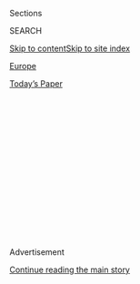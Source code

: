 <div id="app">

<div>

<div>

<div>

<div class="NYTAppHideMasthead css-1q2w90k e1suatyy0">

<div class="section css-ui9rw0 e1suatyy2">

<div class="css-eph4ug er09x8g0">

<div class="css-6n7j50">

</div>

<span class="css-1dv1kvn">Sections</span>

<div class="css-10488qs">

<span class="css-1dv1kvn">SEARCH</span>

</div>

[Skip to content](#site-content)[Skip to site
index](#site-index)

</div>

<div id="masthead-section-label" class="css-1wr3we4 eaxe0e00">

[Europe](https://www.nytimes.com/section/world/europe)

</div>

<div class="css-10698na e1huz5gh0">

</div>

</div>

<div id="masthead-bar-one" class="section hasLinks css-15hmgas e1csuq9d3">

<div class="css-uqyvli e1csuq9d0">

</div>

<div class="css-1uqjmks e1csuq9d1">

</div>

<div class="css-9e9ivx">

[](https://myaccount.nytimes.com/auth/login?response_type=cookie&client_id=vi)

</div>

<div class="css-1bvtpon e1csuq9d2">

[Today’s
Paper](https://www.nytimes.com/section/todayspaper)

</div>

</div>

</div>

</div>

<div data-aria-hidden="false">

<div id="site-content" data-role="main">

<div>

<div class="css-1aor85t" style="opacity:0.000000001;z-index:-1;visibility:hidden">

<div class="css-1hqnpie">

<div class="css-epjblv">

<span class="css-17xtcya">[Europe](/section/world/europe)</span><span class="css-x15j1o">|</span><span class="css-fwqvlz">A
Deep-Diving Sub. A Deadly Fire. And Russia’s Secret Undersea
Agenda.</span>

</div>

<div class="css-k008qs">

<div class="css-1iwv8en">

<span class="css-18z7m18"></span>

<div>

</div>

</div>

<span class="css-1n6z4y">https://nyti.ms/2Klw4Ms</span>

<div class="css-1705lsu">

<div class="css-4xjgmj">

<div class="css-4skfbu" data-role="toolbar" data-aria-label="Social Media Share buttons, Save button, and Comments Panel with current comment count" data-testid="share-tools">

  - 
  - 
  - 
  - 
    
    <div class="css-6n7j50">
    
    </div>

  - 
  - 

</div>

</div>

</div>

</div>

</div>

</div>

<div id="NYT_TOP_BANNER_REGION" class="css-13pd83m">

</div>

<div id="top-wrapper" class="css-1sy8kpn">

<div id="top-slug" class="css-l9onyx">

Advertisement

</div>

[Continue reading the main
story](#after-top)

<div class="ad top-wrapper" style="text-align:center;height:100%;display:block;min-height:250px">

<div id="top" class="place-ad" data-position="top" data-size-key="top">

</div>

</div>

<div id="after-top">

</div>

</div>

<div>

<div id="sponsor-wrapper" class="css-1hyfx7x">

<div id="sponsor-slug" class="css-19vbshk">

Supported by

</div>

[Continue reading the main
story](#after-sponsor)

<div id="sponsor" class="ad sponsor-wrapper" style="text-align:center;height:100%;display:block">

</div>

<div id="after-sponsor">

</div>

</div>

<div class="css-186x18t">

<span class="css-10ej3is ezdmqqa0">The Great Read</span>

</div>

<div class="css-1vkm6nb ehdk2mb0">

# A Deep-Diving Sub. A Deadly Fire. And Russia’s Secret Undersea Agenda.

</div>

Few want to talk about how 14 sailors met their deaths on a Russian
engineering marvel. Fewer still want to talk about what they were doing
off Norway’s
waters.

<div id="russian-sub-graphic-top" class="section interactive-content interactive-size-scoop css-1fwl6kh" data-id="100000007080880">

<div class="css-17ih8de interactive-body" data-sourceid="100000007080880">

<div id="g-losharik-top-box" class="ai2html">

<div id="g-losharik-top-1050" class="g-artboard" style="width:1050px; height:507.874571360965px;" data-aspect-ratio="2.067" data-min-width="1050">

<div style="">

</div>

![](data:image/gif;base64,R0lGODlhCgAKAIAAAB8fHwAAACH5BAEAAAAALAAAAAAKAAoAAAIIhI+py+0PYysAOw==)

<div id="g-ai0-1" class="g-text g-aiAbs g-aiPointText" style="top:67.6872%;margin-top:-9.8px;left:27.4336%;width:518px;">

Like the shell of an egg, the <span class="g-cstyle0">Losharik’s
titanium spheres</span> can resist terrific
pressure.

</div>

</div>

<div id="g-losharik-top-720" class="g-artboard" style="width:720px; height:516.153313515397px;" data-aspect-ratio="1.395" data-min-width="720" data-max-width="1049">

<div style="">

</div>

![](data:image/gif;base64,R0lGODlhCgAKAIAAAB8fHwAAACH5BAEAAAAALAAAAAAKAAoAAAIIhI+py+0PYysAOw==)

<div id="g-ai1-1" class="g-text g-aiAbs g-aiPointText" style="top:69.3138%;margin-top:-9.8px;left:15.6462%;width:518px;">

Like the shell of an egg, the <span class="g-cstyle0">Losharik’s
titanium spheres</span> can resist terrific
pressure.

</div>

</div>

<div id="g-losharik-top-600" class="g-artboard" style="width:600px; height:464.70684441288px;" data-aspect-ratio="1.291" data-min-width="600" data-max-width="719">

<div style="">

</div>

![](data:image/gif;base64,R0lGODlhCgAKAIAAAB8fHwAAACH5BAEAAAAALAAAAAAKAAoAAAIIhI+py+0PYysAOw==)

<div id="g-ai2-1" class="g-text g-aiAbs g-aiPointText" style="top:70.5317%;margin-top:-9.8px;left:7.8884%;width:518px;">

Like the shell of an egg, the <span class="g-cstyle0">Losharik’s
titanium spheres</span> can resist terrific
pressure.

</div>

</div>

<div id="g-losharik-top-450" class="g-artboard" style="width:450px; height:484.516691710958px;" data-aspect-ratio="0.929" data-min-width="450" data-max-width="599">

<div style="">

</div>

![](data:image/gif;base64,R0lGODlhCgAKAIAAAB8fHwAAACH5BAEAAAAALAAAAAAKAAoAAAIIhI+py+0PYysAOw==)

<div id="g-ai3-1" class="g-text g-aiAbs g-aiPointText" style="top:73.5262%;margin-top:-18.2px;left:26.5069%;width:268px;">

Like the shell of an egg, the <span class="g-cstyle0">Losharik’s </span>

<span class="g-cstyle0">titanium spheres</span> can resist terrific
pressure.

</div>

</div>

<div id="g-losharik-top-300" class="g-artboard" style="max-width: 300px;max-height: 427px" data-aspect-ratio="0.703" data-min-width="0" data-max-width="449">

<div style="padding: 0 0 142.1885% 0;">

</div>

![](data:image/gif;base64,R0lGODlhCgAKAIAAAB8fHwAAACH5BAEAAAAALAAAAAAKAAoAAAIIhI+py+0PYysAOw==)

<div id="g-ai4-1" class="g-text g-aiAbs g-aiPointText" style="top:68.7461%;margin-top:-18.2px;left:10.4558%;width:268px;">

Like the shell of an egg, the <span class="g-cstyle0">Losharik’s </span>

<span class="g-cstyle0">titanium spheres</span> can resist terrific
pressure.

</div>

</div>

</div>

</div>

By Mika Gröndahl

</div>

<div class="css-18e8msd">

<div class="css-vp77d3 epjyd6m0">

<div class="css-1baulvz">

By [<span class="css-1baulvz" itemprop="name">James
Glanz</span>](https://www.nytimes.com/by/james-glanz) and
<span class="css-1baulvz last-byline" itemprop="name">Thomas
Nilsen</span>

</div>

</div>

  - 
    
    <div class="css-ld3wwf e16638kd2">
    
    Published April 20, 2020Updated April 21,
    2020
    
    </div>

  - 
    
    <div class="css-4xjgmj">
    
    <div class="css-pvvomx" data-role="toolbar" data-aria-label="Social Media Share buttons, Save button, and Comments Panel with current comment count" data-testid="share-tools">
    
      - 
      - 
      - 
      - 
        
        <div class="css-6n7j50">
        
        </div>
    
      - 
      - 
    
    </div>
    
    </div>

</div>

<div class="css-mdjrty">

[Читать статью
по-русски](https://www.nytimes.com/ru/2020/04/20/world/europe/russia-submarine-losharik-norway.html "Read in Russian")[阅读简体中文版](https://cn.nytimes.com/world/20200421/russian-submarine-fire-losharik/ "Read in Simplified Chinese")[閱讀繁體中文版](https://cn.nytimes.com/world/20200421/russian-submarine-fire-losharik/zh-hant/ "Read in Traditional Chinese")

</div>

</div>

<div class="section meteredContent css-1r7ky0e" name="articleBody" itemprop="articleBody">

<div class="css-1fanzo5 StoryBodyCompanionColumn">

<div class="css-53u6y8">

OFF THE COAST OF NORWAY — There could hardly have been a more terrifying
place to fight a fire than in the belly of the Losharik, a mysterious
deep-diving Russian submarine.

Something, it appears, had gone terribly wrong in the battery
compartment as the sub made its way through Russian waters 250 miles
north of the Arctic Circle on the First of July.

A fire on any submarine may be a mariner’s worst nightmare, but a fire
on the Losharik was a threat of another order altogether. The vessel is
able to dive far deeper than almost any other sub, but the feats of
engineering that allow it do so may have helped seal the fate of the 14
sailors killed in the disaster.

The only thing more mysterious than what exactly went wrong that day is
what the sub was doing in a thousand feet of water just 60 nautical
miles east of Norway in the first place.

</div>

</div>

<div class="css-1fanzo5 StoryBodyCompanionColumn">

<div class="css-53u6y8">

The extraordinary incident may offer yet another clue to Russia’s
military ambitions in the deep sea, and how they figure into a plan to
leverage Arctic naval power to achieve its strategic goals around the
globe — including the ability to choke off vital international
communication channels at will.

Moscow has been unforthcoming about [the Losharik
disaster](https://www.nytimes.com/2019/07/04/world/europe/russia-nuclear-sub-fire.html),
and insists that the sub was merely a research vessel. The Norwegian
military, whose observation posts, navy and surveillance aircraft track
Russia’s Northern Fleet for NATO, refuses to say what it may have seen.
The only civilian witnesses to the rescue that followed the fire may
have been a ragtag band of Russians fishing illegally in the area.

But it was clearly a mission of the highest sensitivity, and [the roster
of the
dead](https://function.mil.ru/news_page/country/more.htm?id=12239672@egNews)
included some of the most decorated and experienced officers of the
Russian submarine corps.

</div>

</div>

<div class="css-79elbk" data-testid="photoviewer-wrapper">

<div class="css-z3e15g" data-testid="photoviewer-wrapper-hidden">

</div>

<div class="css-1a48zt4 ehw59r15" data-testid="photoviewer-children">

![<span class="css-16f3y1r e13ogyst0" data-aria-hidden="true">These
Russian officers died aboard the Losharik last
year.</span><span class="css-cnj6d5 e1z0qqy90" itemprop="copyrightHolder"><span class="css-1ly73wi e1tej78p0">Credit...</span><span>Russian
Defense
Ministry</span></span>](https://static01.nyt.com/images/2020/04/05/world/05russia-sub-03/05russia-sub-03-articleLarge.jpg?quality=75&auto=webp&disable=upscale)

</div>

</div>

<div class="css-1fanzo5 StoryBodyCompanionColumn">

<div class="css-53u6y8">

To understand why these men may have found themselves on a submarine
that can dive to perhaps 20,000 feet — more than 10 times deeper than
crewed American subs are believed to operate — consider what
crisscrosses the floor of the North Atlantic: endless miles of
fiber-optic cables that carry a large fraction of the world’s internet
traffic, including trillions of dollars in financial transactions. There
are also cables linking the sonar listening devices that litter the
ocean floor.

</div>

</div>

<div class="css-1fanzo5 StoryBodyCompanionColumn">

<div class="css-53u6y8">

Russia’s president, Vladimir V. Putin, and his commanders have
increasingly stressed the importance of controlling the flow of
information to keep the upper hand in a conflict, said Katarzyna Zysk,
head of the Center for Security Policy at the Norwegian Institute for
Defense Studies in Oslo.

No matter where in the world a conflict might be brewing, cutting those
undersea cables, Professor Zysk said, might force an adversary to think
twice before risking an escalation of the dispute.

“The Russian understanding is that the level of unacceptable damage is
much lower in Europe and the West than during the Cold War,” she said.
“So you might not have to do too much.”

Not just any submarine can do that — at least, not across nearly the
entire expanse of the sea bottom.

But the Losharik is not just any submarine. Its inner hull is thought to
consist of a series of titanium spheres holding the control room, the
bunks, the nuclear reactor and other equipment. Its name, it appears,
was taken from an old Russian cartoon character, a horse assembled from
small
spheres.

</div>

</div>

<div id="russia-sub-graphic-inside" class="section interactive-content interactive-size-scoop css-bvtwvj" data-id="100000007080887">

<div class="css-17ih8de interactive-body" data-sourceid="100000007080887">

<div id="g-losharik-box" class="ai2html">

<div id="g-losharik-720" class="g-artboard" style="width:720px; height:805.403343880844px;" data-aspect-ratio="0.894" data-min-width="720">

<div style="">

</div>

![](data:image/gif;base64,R0lGODlhCgAKAIAAAB8fHwAAACH5BAEAAAAALAAAAAAKAAoAAAIIhI+py+0PYysAOw==)

<div id="g-ai0-1" class="g-text g-aiAbs g-aiPointText" style="top:3.0749%;margin-top:-9.8px;left:82.5219%;width:72px;">

Sealevel

</div>

<div id="g-ai0-2" class="g-text g-aiAbs g-aiPointText" style="top:6.924%;margin-top:-9.8px;left:18.4914%;width:361px;">

The mothership, a Delta IV class sub called
Podmoskovye

</div>

<div id="g-ai0-3" class="g-text g-aiAbs g-aiPointText" style="top:11.2696%;margin-top:-28.8px;left:82.6684%;width:119px;">

Manned

U.S. submarines

1,200
feet

</div>

<div id="g-ai0-4" class="g-text g-aiAbs g-aiPointText" style="top:28.9006%;margin-top:-9.8px;left:27.3615%;width:190px;">

Losharik docked
underneath

</div>

<div id="g-ai0-5" class="g-text g-aiAbs g-aiPointText" style="top:32.0046%;margin-top:-9.8px;left:29.6087%;width:154px;">

Length about 200
feet

</div>

<div id="g-ai0-6" class="g-text g-aiAbs g-aiPointText" style="top:43.9241%;margin-top:-9.8px;left:1.9224%;width:543px;">

Space between hull and spheres contains seawater and equipment such as
ballast
tanks

</div>

<div id="g-ai0-7" class="g-text g-aiAbs g-aiPointText" style="top:47.4006%;margin-top:-28.8px;left:82.6684%;width:133px;">

Atlantic Ocean

average depth

about 12,000
feet

</div>

<div id="g-ai0-8" class="g-text g-aiAbs g-aiPointText" style="top:52.0567%;margin-top:-19.3px;left:26.2112%;width:89px;">

Connecting

tunnels

</div>

<div id="g-ai0-9" class="g-text g-aiAbs g-aiPointText" style="top:50.8771%;margin-top:-9.8px;left:10.6886%;width:100px;">

Control
room

</div>

<div id="g-ai0-10" class="g-text g-aiAbs g-aiPointText" style="top:50.8771%;margin-top:-9.8px;left:37.8737%;width:52px;">

Crew

</div>

<div id="g-ai0-11" class="g-text g-aiAbs g-aiPointText" style="top:50.8771%;margin-top:-9.8px;left:44.5081%;width:114px;">

Nuclear
reactor

</div>

<div id="g-ai0-12" class="g-text g-aiAbs g-aiPointText" style="top:50.8771%;margin-top:-9.8px;left:60.7324%;width:130px;">

Propulsion
system

</div>

<div id="g-ai0-13" class="g-text g-aiAbs g-aiPointText" style="top:72.5432%;margin-top:-19.3px;left:19.4523%;width:188px;">

Batteries most likely placed

in two
compartments

</div>

<div id="g-ai0-14" class="g-text g-aiAbs g-aiPointText" style="top:71.3637%;margin-top:-9.8px;left:2.0045%;width:101px;">

Retrieval
arm

</div>

<div id="g-ai0-15" class="g-text g-aiAbs g-aiPointText" style="top:72.5432%;margin-top:-19.3px;left:48.6946%;width:211px;">

Retractable skids for protection

when resting on the
seabed

</div>

<div id="g-ai0-16" class="g-text g-aiAbs g-aiPointText" style="top:72.6674%;margin-top:-19.3px;left:82.6684%;width:143px;">

Losharik

down to 20,000
feet

</div>

<div id="g-ai0-17" class="g-text g-aiAbs g-aiPointText" style="top:94.2715%;margin-top:-38.3px;left:82.6685%;width:134px;">

Deepest point in

the Atlantic Ocean,

Puerto Rico Trench

about 28,000
feet

</div>

</div>

<div id="g-losharik-300" class="g-artboard" style="max-width: 300px;max-height: 1160px" data-aspect-ratio="0.259" data-min-width="0" data-max-width="719">

<div style="padding: 0 0 386.637% 0;">

</div>

![](data:image/gif;base64,R0lGODlhCgAKAIAAAB8fHwAAACH5BAEAAAAALAAAAAAKAAoAAAIIhI+py+0PYysAOw==)

<div id="g-ai1-1" class="g-text g-aiAbs g-aiPointText" style="top:1.2255%;margin-top:-9.2px;left:0.9149%;width:112px;">

The
mothership

</div>

<div id="g-ai1-2" class="g-text g-aiAbs g-aiPointText" style="top:3.2112%;margin-top:-9.2px;left:48.4157%;margin-left:-117px;width:234px;">

Delta IV class sub called
Podmoskovye

</div>

<div id="g-ai1-3" class="g-text g-aiAbs g-aiPointText" style="top:10.4531%;margin-top:-9.2px;left:29.5002%;width:178px;">

Losharik docked
underneath

</div>

<div id="g-ai1-4" class="g-text g-aiAbs g-aiPointText" style="top:17.1777%;margin-top:-9.2px;left:29.5002%;width:145px;">

Length about 200
feet

</div>

<div id="g-ai1-5" class="g-text g-aiAbs g-aiPointText" style="top:23.8996%;margin-top:-9.2px;left:0.9149%;width:131px;">

Inside the
Losharik

</div>

<div id="g-ai1-6" class="g-text g-aiAbs g-aiPointText" style="top:26.7474%;margin-top:-18.2px;left:0.8435%;width:275px;">

Space between hull and spheres contains

seawater and equipment such as ballast
tanks

</div>

<div id="g-ai1-7" class="g-text g-aiAbs g-aiPointText" style="top:30.2822%;margin-top:-9.2px;left:16.856%;width:94px;">

Control
room

</div>

<div id="g-ai1-8" class="g-text g-aiAbs g-aiPointText" style="top:30.3685%;margin-top:-9.2px;left:52.7854%;width:107px;">

Nuclear
reactor

</div>

<div id="g-ai1-9" class="g-text g-aiAbs g-aiPointText" style="top:40.3692%;margin-top:-9.2px;left:58.3983%;width:117px;">

Retractable
skids

</div>

<div id="g-ai1-10" class="g-text g-aiAbs g-aiPointText" style="top:42.3521%;margin-top:-9.2px;left:0.9306%;width:293px;">

Batteries most likely placed in two
compartments

</div>

<div id="g-ai1-11" class="g-text g-aiAbs g-aiPointText" style="top:47.3497%;margin-top:-9.2px;left:0.9149%;width:128px;">

Below the
sealevel

</div>

<div id="g-ai1-12" class="g-text g-aiAbs g-aiPointText" style="top:52.0943%;margin-top:-18.2px;left:31.8189%;width:160px;">

Manned U.S. submarines

1,200
feet

</div>

<div id="g-ai1-13" class="g-text g-aiAbs g-aiPointText" style="top:70.0267%;margin-top:-18.2px;left:31.8189%;width:186px;">

Atlantic Ocean average depth

12,000
feet

</div>

<div id="g-ai1-14" class="g-text g-aiAbs g-aiPointText" style="top:83.0449%;margin-top:-9.2px;left:31.8189%;width:184px;">

Losharik down to 20,000
feet

</div>

<div id="g-ai1-15" class="g-text g-aiAbs g-aiPointText" style="top:94.9424%;margin-top:-27.2px;left:31.8191%;width:218px;">

Deepest point in the Atlantic Ocean,

Puerto Rico Trench

28,000 feet

</div>

</div>

</div>

</div>

Sources: Revised edition of “Cold War Submarines” by Norman Polmar and
K.J. Moore; NOAA

By Mika Gröndahl

</div>

<div class="css-1fanzo5 StoryBodyCompanionColumn">

<div class="css-53u6y8">

The spheres are cramped, and they are joined by even smaller
passageways.

A common procedure when there is a fire on a sub is to close the hatches
to slow its spread. If that was done on the Losharik, the crew members
may have found themselves trapped in small, dim, smoke-filled chambers.

</div>

</div>

<div class="css-1fanzo5 StoryBodyCompanionColumn">

<div class="css-53u6y8">

And if they were in the chamber containing the battery compartment where
the trouble appears to have started, they may have been battling flames
raging in spaces as narrow as a couple of feet, said [Peter
Lobner](https://lynceans.org/author/pete/), a former electrical officer
on a United States submarine.

“That’s the creepiest place you ever want to be on a submarine,” Mr.
Lobner
said.

</div>

</div>

<div class="css-79elbk" data-testid="photoviewer-wrapper">

<div class="css-z3e15g" data-testid="photoviewer-wrapper-hidden">

</div>

<div class="css-1a48zt4 ehw59r15" data-testid="photoviewer-children">

<div class="css-1xdhyk6 erfvjey0">

<span class="css-1ly73wi e1tej78p0">Image</span>

<div class="css-zjzyr8">

<div data-testid="lazyimage-container" style="height:257.77777777777777px">

</div>

</div>

</div>

<span class="css-16f3y1r e13ogyst0" data-aria-hidden="true">A funeral
for the crew members of the submarine was held in St.
Petersburg.</span><span class="css-cnj6d5 e1z0qqy90" itemprop="copyrightHolder"><span class="css-1ly73wi e1tej78p0">Credit...</span><span>Anatoly
Maltsev/EPA, via Shutterstock</span></span>

</div>

</div>

<div class="css-1fanzo5 StoryBodyCompanionColumn">

<div class="css-53u6y8">

## ‘A Very Russian Story’

The Russian fishermen were out in a small boat, moving eastward,
probably in restricted waters, when a submarine burst from the water in
front of them, one later told a local newspaper in Murmansk, The
SeverPost.

“We were heading towards Kildin,” a nearby island, the fisherman told a
SeverPost reporter in a phone call, “and then, about half past nine in
the evening, a submarine surfaces. Suddenly and completely surfaces. I
have never seen anything like it in my life. On the deck, people were
running around making a fuss.”

The submarine they saw was not the Losharik but a much larger vessel:
its mothership. The Losharik is designed to fasten to its underside, so
it can be carried along for servicing, transport over long distances or
— as may have happened on July 1 off Norway — rescue.

Why Russia did not secure the area is unknown, but if the fisherman’s
account is accurate, it appears they were the only outside witnesses to
the secret rescue operation. They were fishing in a restricted area —
but they decided to talk about what they saw anyway.

“This is a very Russian story,” said [Jeffrey
Mankoff](https://www.csis.org/people/jeffrey-mankoff), a senior fellow
with the Russia and Eurasia Program at the Center for Strategic and
International Studies in Washington.

</div>

</div>

<div class="css-1fanzo5 StoryBodyCompanionColumn">

<div class="css-53u6y8">

The submarine sped away, but there was no immediate alert from Russia to
the Norwegian Radiation and Nuclear Safety Authority about a possible
nuclear incident in the Barents Sea, said Astrid Liland, head of the
nuclear preparedness section.

TASS, the official Russian news agency, reported the accident the
following day without mentioning that the submarine was nuclear powered.
The SeverPost story appeared the next morning.

Russia and Norway, Ms. Liland said, have an agreement to notify each
other in the case of incidents involving nuclear installations.
“Unfortunately,” she said, “Russia interprets that agreement not to
include military installations such as
submarines.”

</div>

</div>

<div class="css-79elbk" data-testid="photoviewer-wrapper">

<div class="css-z3e15g" data-testid="photoviewer-wrapper-hidden">

</div>

<div class="css-1a48zt4 ehw59r15" data-testid="photoviewer-children">

<div class="css-1xdhyk6 erfvjey0">

<span class="css-1ly73wi e1tej78p0">Image</span>

<div class="css-zjzyr8">

<div data-testid="lazyimage-container" style="height:257.77777777777777px">

</div>

</div>

</div>

<span class="css-16f3y1r e13ogyst0" data-aria-hidden="true">A fjord near
Kirkenes, a small Norwegian town close to the Russian
border.</span><span class="css-cnj6d5 e1z0qqy90" itemprop="copyrightHolder"><span class="css-1ly73wi e1tej78p0">Credit...</span><span>Mathias
Svold for The New York Times</span></span>

</div>

</div>

<div class="css-1fanzo5 StoryBodyCompanionColumn">

<div class="css-53u6y8">

As convoluted as it is in so many ways, the tale of the Losharik, and
the growing power of Russia’s Northern Fleet, begins with at least one
very simple explanation, said Professor Zysk, the Norwegian analyst.

“There’s a special place in Putin’s heart for the navy,” she said.
“That’s one of the key symbols of a great power.”

The Northern Fleet is at the top of Mr. Putin’s military budget, which
included top-drawer items like the most advanced surface vessels and
cruise missiles. In 2014, the Northern Fleet put the Arctic brigades
under its command; soldiers equipped with the latest gear for cold
climate warfare. New generations of ballistic-missile and attack
submarines are also being deployed.

</div>

</div>

<div class="css-1fanzo5 StoryBodyCompanionColumn">

<div class="css-53u6y8">

With all that naval power, the quickest way for Russia to surprise the
United States would be to steam from the Arctic to the North Atlantic,
said Heather A. Conley, senior vice president for Europe, Eurasia, and
the Arctic at the Center for Strategic and International Studies.

“It’s really becoming a much more dynamic area,” Ms. Conley said. “It
does feel like we’re updating ‘[The Hunt for Red
October](https://www.nytimes.com/1985/04/21/books/fiction-in-short.html).’”

There is also an eye toward economic benefit, Ms. Conley said: Russia
has made no secret of its desire to control a northern shipping lane
through the Arctic as ice recedes because of climate change and to
expand its oil and gas production.

Over the last five years, 14 airfields have been opened or rebuilt along
the Northern Sea Route; three fully autonomous bases have opened on
Arctic archipelagoes. Billions of dollars have been spent on fields for
gas production on the Yamal Peninsula, where total volumes are estimated
at almost 17 trillion cubic meters. The natural gas from the Yamal will
ultimately feed the pipeline now being built through the Baltic Sea to
supply Western Europe.

Still, with the extreme difficulty of recovering oil and gas north of
the Yamal, and the unknowns of tourism and foreign shipping, the
economics may not add up for another half-century — if then, said
Andreas Osthagen, a senior research fellow at the Fridtjof Nansen
Institute, near Oslo, and author of “[Coast Guards and Ocean Politics in
the Arctic](https://www.palgrave.com/gp/book/9789811507533).”

Beyond Russia’s need to protect the nuclear deterrent itself, the key to
understanding Russian’s keen interest in the Arctic, Professor Zysk
said, is to bear in mind what Moscow does not want to do: become
directly involved in any extended conflict with NATO. Russia knows it
does not have the resources to win that kind of conflict, Professor Zysk
said.

For that reason, no matter where a conflict begins, she said, “Russia
would do anything to maintain the strategic initiative.” She said, “The
information superiority comes here.”

</div>

</div>

<div class="css-1fanzo5 StoryBodyCompanionColumn">

<div class="css-53u6y8">

Russian generals, for example, speak openly of sowing chaos in the
government financial system of an adversary, Professor Zysk said, and
disrupting seabed cables “would certainly fit into the
objective.”

</div>

</div>

<div id="russian-sub-cable-map" class="section interactive-content interactive-size-scoop css-1fwl6kh" data-id="100000007094642">

Major operating and planned submarine cable
systems

<div class="css-17ih8de interactive-body" data-sourceid="100000007094642">

<div id="g-cable-map-box" class="ai2html">

<div id="g-cable-map-720" class="g-artboard" style="width:720px; height:389.493547735585px;" data-aspect-ratio="1.849" data-min-width="720" data-max-width="1049">

<div style="">

</div>

![](data:image/gif;base64,R0lGODlhCgAKAIAAAB8fHwAAACH5BAEAAAAALAAAAAAKAAoAAAIIhI+py+0PYysAOw==)

<div id="g-ai0-1" class="g-text g-aiAbs g-aiPointText" style="top:3.7813%;margin-top:-5.7px;left:55.8057%;margin-left:-42px;width:84px;">

Barents
Sea

</div>

<div id="g-ai0-2" class="g-text g-aiAbs g-aiPointText" style="top:12.4986%;margin-top:-5.7px;left:86.5835%;margin-left:-38.5px;width:77px;">

Arctic
Circle

</div>

<div id="g-ai0-3" class="g-text g-aiAbs g-aiPointText" style="top:35.7459%;margin-top:-13.2px;left:40.1994%;margin-left:-30px;width:60px;">

Atlantic

Ocean

</div>

<div id="g-ai0-4" class="g-text g-aiAbs g-aiPointText" style="top:45.2454%;margin-top:-13.2px;left:17.9271%;margin-left:-27.5px;width:55px;">

Pacific

Ocean

</div>

<div id="g-ai0-5" class="g-text g-aiAbs g-aiPointText" style="top:56.4138%;margin-top:-6.7px;left:70.799%;margin-left:-44px;width:88px;">

Indian
Ocean

</div>

</div>

<div id="g-cable-map-300" class="g-artboard" style="max-width: 300px;max-height: 324px" data-aspect-ratio="0.927" data-min-width="0" data-max-width="449">

<div style="padding: 0 0 107.8531% 0;">

</div>

![](data:image/gif;base64,R0lGODlhCgAKAIAAAB8fHwAAACH5BAEAAAAALAAAAAAKAAoAAAIIhI+py+0PYysAOw==)

<div id="g-ai1-1" class="g-text g-aiAbs g-aiPointText" style="top:3.6247%;margin-top:-4.7px;left:83.0913%;margin-left:-42px;width:84px;">

Barents
Sea

</div>

<div id="g-ai1-2" class="g-text g-aiAbs g-aiPointText" style="top:11.033%;margin-top:-4.7px;left:12.7732%;margin-left:-41px;width:82px;">

Arctic
Circle

</div>

<div id="g-ai1-3" class="g-text g-aiAbs g-aiPointText" style="top:39.9395%;margin-top:-14.2px;left:49.8605%;margin-left:-30px;width:60px;">

Atlantic

Ocean

</div>

<div id="g-ai1-4" class="g-text g-aiAbs g-aiPointText" style="top:52.9201%;margin-top:-14.2px;left:7.0278%;margin-left:-27.5px;width:55px;">

Pacific

Ocean

</div>

</div>

<div id="g-cable-map-450" class="g-artboard" style="width:450px; height:431.0859307556px;" data-aspect-ratio="1.044" data-min-width="450" data-max-width="719">

<div style="">

</div>

![](data:image/gif;base64,R0lGODlhCgAKAIAAAB8fHwAAACH5BAEAAAAALAAAAAAKAAoAAAIIhI+py+0PYysAOw==)

<div id="g-ai2-1" class="g-text g-aiAbs g-aiPointText" style="top:3.9964%;margin-top:-6.2px;left:75.761%;margin-left:-42px;width:84px;">

Barents
Sea

</div>

<div id="g-ai2-2" class="g-text g-aiAbs g-aiPointText" style="top:10.0208%;margin-top:-6.2px;left:21.1401%;margin-left:-41px;width:82px;">

Arctic
Circle

</div>

<div id="g-ai2-3" class="g-text g-aiAbs g-aiPointText" style="top:36.9365%;margin-top:-6.2px;left:42.8627%;margin-left:-47.5px;width:95px;">

Atlantic
Ocean

</div>

<div id="g-ai2-4" class="g-text g-aiAbs g-aiPointText" style="top:52.4786%;margin-top:-14.2px;left:5.9316%;margin-left:-27.5px;width:55px;">

Pacific

Ocean

</div>

</div>

<div id="g-cable-map-1050" class="g-artboard" style="width:1050px; height:557.928087335957px;" data-aspect-ratio="1.882" data-min-width="1050">

<div style="">

</div>

![](data:image/gif;base64,R0lGODlhCgAKAIAAAB8fHwAAACH5BAEAAAAALAAAAAAKAAoAAAIIhI+py+0PYysAOw==)

<div id="g-ai4-1" class="g-text g-aiAbs g-aiPointText" style="top:2.7293%;margin-top:-6.2px;left:55.3737%;margin-left:-42px;width:84px;">

Barents
Sea

</div>

<div id="g-ai4-2" class="g-text g-aiAbs g-aiPointText" style="top:10.7895%;margin-top:-6.2px;left:84.4255%;margin-left:-41px;width:82px;">

Arctic
Circle

</div>

<div id="g-ai4-3" class="g-text g-aiAbs g-aiPointText" style="top:28.0156%;margin-top:-12.3px;left:13.3236%;margin-left:-43.5px;width:87px;">

North
Pacific

Ocean

</div>

<div id="g-ai4-4" class="g-text g-aiAbs g-aiPointText" style="top:32.8549%;margin-top:-12.3px;left:40.0212%;margin-left:-45.5px;width:91px;">

North
Atlantic

Ocean

</div>

<div id="g-ai4-5" class="g-text g-aiAbs g-aiPointText" style="top:56.8582%;margin-top:-6.2px;left:70.8432%;margin-left:-44px;width:88px;">

Indian
Ocean

</div>

<div id="g-ai4-6" class="g-text g-aiAbs g-aiPointText" style="top:60.6363%;margin-top:-12.3px;left:46.4823%;margin-left:-46px;width:92px;">

South
Atlantic

Ocean

</div>

<div id="g-ai4-7" class="g-text g-aiAbs g-aiPointText" style="top:62.9664%;margin-top:-12.3px;left:20.7138%;margin-left:-44px;width:88px;">

South Pacific

Ocean

</div>

</div>

</div>

</div>

Source: TeleGeography

By The New York Times

</div>

<div class="css-1fanzo5 StoryBodyCompanionColumn">

<div class="css-53u6y8">

A 2017 report by Policy Exchange, a research and educational institute
in the United Kingdom, found that seabed cables carry 97 percent of the
data in communications globally, including roughly $10 trillion in
financial transactions a day. The cables are largely unprotected and
easy to find. As recently as a few years ago, American military and
intelligence officials [reported
that](https://www.nytimes.com/2015/10/26/world/europe/russian-presence-near-undersea-cables-concerns-us.html)
Russian submarines had often been operating near them.

Because the internet can reroute data when cables are damaged, Western
analysts have often dismissed the dangers of sabotage. But considering
the vital role of data in Western institutions of all kinds, Professor
Zysk said, simply applying pressure by degrading the network could be
enough.

“When people lose Facebook and Twitter — oh, my God\!” she said, not
entirely facetiously.

[Mathieu
Boulègue](https://www.chathamhouse.org/expert/mathieu-boulegue), a
research fellow in the Russia and Eurasia program at Chatham House, in
the United Kingdom, said a specialized craft like the Losharik might
help test the West’s ability to respond if cables were cut.

“This is part of Russia’s newfound capability of messing with us,” Mr.
Boulègue
said.

</div>

</div>

<div class="css-79elbk" data-testid="photoviewer-wrapper">

<div class="css-z3e15g" data-testid="photoviewer-wrapper-hidden">

</div>

<div class="css-1a48zt4 ehw59r15" data-testid="photoviewer-children">

<div class="css-1xdhyk6 erfvjey0">

<span class="css-1ly73wi e1tej78p0">Image</span>

<div class="css-zjzyr8">

<div data-testid="lazyimage-container" style="height:257.77777777777777px">

</div>

</div>

</div>

<span class="css-16f3y1r e13ogyst0" data-aria-hidden="true">The coast of
Norway, near the Russian  border, as seen though binoculars from a
Norwegian Coast Guard
ship.</span><span class="css-cnj6d5 e1z0qqy90" itemprop="copyrightHolder"><span class="css-1ly73wi e1tej78p0">Credit...</span><span>Mathias
Svold for The New York Times</span></span>

</div>

</div>

<div class="css-1fanzo5 StoryBodyCompanionColumn">

<div class="css-53u6y8">

## An Uncrackable Egg

As for the accident itself, few expressed surprise that a jewel of the
Russian submarine fleet might catch fire not very far from its home base
— probably in water no more than 1,000 feet deep — leaving most of its
crew dead. The Russians, some experts said, seem to have a greater
tolerance for risk than the West.

</div>

</div>

<div class="css-1fanzo5 StoryBodyCompanionColumn">

<div class="css-53u6y8">

The Losharik was designed in the 1980s but, delayed by the fall of the
Soviet Union, it was not launched until 2003, according to a forthcoming
revised edition of “Cold War Submarines” by the historians Norman Polmar
and K.J. Moore.

In 2012, the Losharik was part of a scientific operation to drill two
miles into the Arctic crust and retrieve rock samples. The [best public
view of the
sub](https://barentsobserver.com/en/security/2015/01/car-magazine-captured-photo-secret-sub-15-01)
came a few years later, in 2015, when it surfaced during a photo shoot
of a Mercedes S.U.V. by the Russian edition of “Top Gear.”

Like the shell of an egg, the vessel’s titanium spheres resist terrific
pressure much more readily than a traditional, elongated hull, Mr.
Polmar said. “It can go slowly to the bottom and it won’t crack,” he
said.

Mr. Polmar said there was “nothing in the U.S. fleet to match” the
depths that the Losharik can take its crew. Various reports, he said,
place the mysterious craft’s maximum depth at anywhere from 8,200 to
20,000 feet.

Mr. Lobner, the former American submarine officer, said “we have nothing
except unmanned vehicles” operating at such depths.

Still, while some see an engineering marvel, others see evidence that
Russia may be unable to build the kind of sophisticated, autonomous
underwater drones the United States appears to rely on.

“They would rather adapt existing systems, modernize them, and try to
muddle through,” Mr. Boulègue said. “So, no wonder these things keep
exploding,” he said. Mr. Boulègue believes accidents have been far more
common than publicly known.

</div>

</div>

<div class="css-1fanzo5 StoryBodyCompanionColumn">

<div class="css-53u6y8">

John Pike, [director of the think tank
GlobalSecurity.org](https://www.globalsecurity.org/org/staff/pike.htm),
said the Losharik fire suggested that the Russian military was still
contending with some longstanding issues: corrupt contractors, and
problems with quality control in manufacturing, spare parts supply
chains and maintenance.

“I assume that every other sub in the Russian fleet has similar
problems,” Mr. Pike said. “I just think the whole thing is held together
with a lot of baling wire and spit.”

A Russian business newspaper, Kommersant, citing sources close to an
investigation into the Losharik incident, said that when smoke was first
detected in the sub, it did not appear to be catastrophic. The Losharik
may have been docked with its mothership at the time, Kommersant said.

After a partial evacuation, 10 crew members stayed to fight the fire
along with four reinforcements from the mothership, the situation became
more and more dire as oxygen was depleted from two emergency breathing
systems aboard the sub, Kommersant
reported.<span class="css-8l6xbc evw5hdy0"> </span>The crew began
succumbing to smoke inhalation, and there may have been an explosion in
the battery compartment, the newspaper said.

Mr. Lobner said that even in an ordinary nuclear submarine, clearances
in the battery compartment are so narrow that a routine inspection often
requires shimmying through in a prone or supine position. The crew
quarters would be small and could quickly fill with smoke, he said.

“This wouldn’t be like going into a burning house, ” Mr. Lobner
said.

</div>

</div>

<div class="css-79elbk" data-testid="photoviewer-wrapper">

<div class="css-z3e15g" data-testid="photoviewer-wrapper-hidden">

</div>

<div class="css-1a48zt4 ehw59r15" data-testid="photoviewer-children">

<div class="css-1xdhyk6 erfvjey0">

<span class="css-1ly73wi e1tej78p0">Image</span>

<div class="css-zjzyr8">

<div data-testid="lazyimage-container" style="height:257.77777777777777px">

</div>

</div>

</div>

<span class="css-16f3y1r e13ogyst0" data-aria-hidden="true">Pvt. Sander
Badar of the Norwegian Army watching the waters off Russia’s northern
coast.</span><span class="css-cnj6d5 e1z0qqy90" itemprop="copyrightHolder"><span class="css-1ly73wi e1tej78p0">Credit...</span><span>Mathias
Svold for The New York Times</span></span>

</div>

</div>

<div class="css-1fanzo5 StoryBodyCompanionColumn">

<div class="css-53u6y8">

## Eyes Open. Mouths Shut.

The Russians are not the only ones who don’t want to talk about the
Losharik.

Adm. James G. Foggo III, commander of the United States Sixth Fleet,
whose area of operations includes Europe, declined to be interviewed for
this article. So did Haakon Bruun-Hanssen, chief of defense for the
Norwegian Armed Forces.

</div>

</div>

<div class="css-1fanzo5 StoryBodyCompanionColumn">

<div class="css-53u6y8">

Even Pvt. Sander Badar, a young conscript in the Norwegian Army, guarded
his words carefully as he trained a pair of huge binoculars on the
waters off Russia’s northern coast from his observation post on a ridge
nearly a thousand feet above the Barents Sea. It was in that direction,
on the other side of a stretch of coastline called the Fisherman’s
Peninsula, that the Losharik burned.

“It’s not a secret that we are watching over their border and seeing
what’s happening there,” Private Badar said early one October afternoon,
the Arctic light already fading.

With outposts like Private Badar’s, as well as surveillance aircraft and
navy ships, the Norwegian military serves as NATO's eyes and ears on
Russia’s doorstep. But when asked about Russian submarines, Private
Badar declined to reveal what he may have seen.

When TASS, the Russian news agency, first reported the Losharik fire, it
said 14 sailors had been killed aboard a “deep-sea station,” without
mentioning its nuclear reactor. The next day, a spokesman for Mr. Putin
said information on the accident “belongs to the category of top-secret
data.”

In the following days, Mr. Putin posthumously conferred the nation’s
highest honor, Hero of the Russian Federation, to four of the crew
members and lesser awards to the other 10. At the funeral in St.
Petersburg, a navy officer said the crew had “prevented a planetary
catastrophe.”

</div>

</div>

<div class="css-79elbk" data-testid="photoviewer-wrapper">

<div class="css-z3e15g" data-testid="photoviewer-wrapper-hidden">

</div>

<div class="css-1a48zt4 ehw59r15" data-testid="photoviewer-children">

<div class="css-1xdhyk6 erfvjey0">

<span class="css-1ly73wi e1tej78p0">Image</span>

<div class="css-zjzyr8">

<div data-testid="lazyimage-container" style="height:257.77777777777777px">

</div>

</div>

</div>

<span class="css-16f3y1r e13ogyst0" data-aria-hidden="true">Russian
sailors at a memorial service for the men who died on the
Losharik.</span><span class="css-cnj6d5 e1z0qqy90" itemprop="copyrightHolder"><span class="css-1ly73wi e1tej78p0">Credit...</span><span>Anatoly
Maltsev/EPA, via Shutterstock</span></span>

</div>

</div>

<div class="css-1fanzo5 StoryBodyCompanionColumn">

<div class="css-53u6y8">

Russia says it plans to fully restore the sub and put it back into
service. Not everyone seems worried about that.

</div>

</div>

<div class="css-1fanzo5 StoryBodyCompanionColumn">

<div class="css-53u6y8">

One retired American rear admiral, John B. Padgett III, a former
commander of the Pacific submarine force, said in a phone interview that
he had no concerns about the United States losing ground to subs like
the Losharik.

“We go as deep as we need to go, as fast as we need to go,” Admiral
Padgett said.

But Col. Eystein Kvarving, chief of public affairs at Norwegian Joint
Headquarters made clear that the stakes are high.

The Norwegian military, Colonel Kvarving said, has a direct Skype line
to the commander of Russia's Northern Fleet, and tests it once a week.
In the months since the fire, he said, the Russians have carried out
their largest naval exercises since the Cold War.

How might the Losharik fit in?

“You go deep, you go silent,” Colonel Kvarving said. “Undetected is the
key word. If they can go undetected where they please, that is a big
concern.”

</div>

</div>

<div class="css-79elbk" data-testid="photoviewer-wrapper">

<div class="css-z3e15g" data-testid="photoviewer-wrapper-hidden">

</div>

<div class="css-1a48zt4 ehw59r15" data-testid="photoviewer-children">

<div class="css-1xdhyk6 erfvjey0">

<span class="css-1ly73wi e1tej78p0">Image</span>

<div class="css-zjzyr8">

<div data-testid="lazyimage-container" style="height:257.77777777777777px">

</div>

</div>

</div>

<span class="css-16f3y1r e13ogyst0" data-aria-hidden="true">Col. Eystein
Kvarving of the Norwegian
Army.</span><span class="css-cnj6d5 e1z0qqy90" itemprop="copyrightHolder"><span class="css-1ly73wi e1tej78p0">Credit...</span><span>Mathias
Svold for The New York Times</span></span>

</div>

</div>

<div class="css-1fanzo5 StoryBodyCompanionColumn">

<div class="css-53u6y8">

Thomas Nilsen is the editor of The Independent Barents Observer.

</div>

</div>

<div>

</div>

</div>

<div>

</div>

<div>

</div>

<div>

</div>

<div>

<div id="bottom-wrapper" class="css-1ede5it">

<div id="bottom-slug" class="css-l9onyx">

Advertisement

</div>

[Continue reading the main
story](#after-bottom)

<div id="bottom" class="ad bottom-wrapper" style="text-align:center;height:100%;display:block;min-height:90px">

</div>

<div id="after-bottom">

</div>

</div>

</div>

</div>

</div>

## Site Index

<div>

</div>

## Site Information Navigation

  - [© <span>2020</span> <span>The New York Times
    Company</span>](https://help.nytimes.com/hc/en-us/articles/115014792127-Copyright-notice)

<!-- end list -->

  - [NYTCo](https://www.nytco.com/)
  - [Contact
    Us](https://help.nytimes.com/hc/en-us/articles/115015385887-Contact-Us)
  - [Work with us](https://www.nytco.com/careers/)
  - [Advertise](https://nytmediakit.com/)
  - [T Brand Studio](http://www.tbrandstudio.com/)
  - [Your Ad
    Choices](https://www.nytimes.com/privacy/cookie-policy#how-do-i-manage-trackers)
  - [Privacy](https://www.nytimes.com/privacy)
  - [Terms of
    Service](https://help.nytimes.com/hc/en-us/articles/115014893428-Terms-of-service)
  - [Terms of
    Sale](https://help.nytimes.com/hc/en-us/articles/115014893968-Terms-of-sale)
  - [Site
    Map](https://spiderbites.nytimes.com)
  - [Help](https://help.nytimes.com/hc/en-us)
  - [Subscriptions](https://www.nytimes.com/subscription?campaignId=37WXW)

</div>

</div>

</div>

</div>
